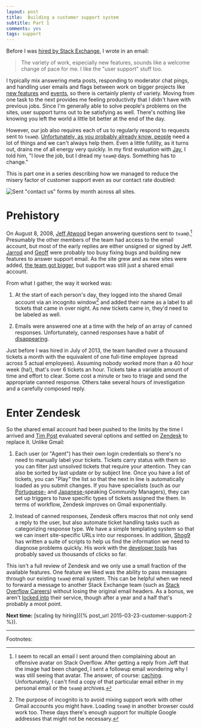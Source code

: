 ```yaml
---
layout: post
title:  Building a customer support system
subtitle: Part 1
comments: yes
tags: support
---
```


Before I was
[hired by Stack Exchange](http://blog.stackoverflow.com/2013/08/please-welcome-jon-ericson-community-manager/),
I wrote in an email:

> The variety of work, especially new features, sounds like a welcome
change of pace for me.  I like the "user support" stuff too.

I typically mix answering meta posts, responding to moderator chat
pings, and handling user emails and flags between work on bigger
projects like
[new features](http://meta.stackexchange.com/q/234259/1438) and
[events](http://blog.stackoverflow.com/2014/12/winter-bash-2014/), so
there is certainly plenty of variety. Moving from one task to the next
provides me feeling productivity that I didn't have with previous
jobs. Since I'm generally able to solve people's problems on the
sites, user support turns out to be satisfying as well. There's
nothing like knowing you left the world a little bit better at the end
of the day.

However, our job also requires each of us to regularly respond to
requests sent to
`team@`. [Unfortunately, as you probably already know, people](https://twitter.com/horse_ebooks/status/228032106859749377)
need a lot of things and we can't always help them. Even a little
futility, as it turns out, drains me of all energy very quickly. In my
first evaluation with
[Jay](http://stackexchange.com/about/management), I told him, "I love
the job, but I dread my `team@` days. Something has to change."

This is part one in a series describing how we managed to reduce the
misery factor of customer support even as our contact rate doubled:

![Sent "contact us" forms by month across all sites.](http://i.stack.imgur.com/6cqVn.png)

# Prehistory

On August 8, 2008, [Jeff Atwood](http://blog.codinghorror.com/) began
answering questions sent to `team@`.[^1] Presumably the other members
of the team had access to the email account, but most of the early
replies are either unsigned or signed by
Jeff. [Jarrod](http://blog.stackoverflow.com/2009/01/welcome-stack-overflow-valued-associate-00002/)
and
[Geoff](http://blog.stackoverflow.com/2009/05/welcome-stack-overflow-valued-associate-00003/)
were probably too busy fixing bugs and building new features to answer
support email. As the site grew and as new sites were added,
[the team got bigger](http://blog.stackoverflow.com/2010/04/welcome-stack-overflow-valued-associate-00005/),
but support was still just a shared email account.

From what I gather, the way it worked was:

1. At the start of each person's day, they logged into the shared
   Gmail account via an incognito window[^2] and added their name as a
   label to all tickets that came in over night. As new tickets came
   in, they'd need to be labeled as well.

2. Emails were answered one at a time with the help of an array of
   canned responses. Unfortunately, canned responses have a habit of
   [disappearing](https://groups.google.com/forum/#!topic/gmail-users/UhgkztNU9uI).

Just before I was hired in July of 2013, the team handled over a
thousand tickets a month with the equivalent of one full-time employee
(spread across 5 actual employees). Assuming nobody worked more than a
40 hour week (ha!), that's  over 6 tickets an hour. Tickets
take a variable amount of time and effort to clear. Some cost a minute
or two to triage and send the appropriate canned response. Others take
several hours of investigation and a carefully composed reply.

# Enter Zendesk

So the shared email account had been pushed to the limits by the time
I arrived and
[Tim Post](http://blog.stackoverflow.com/2013/05/welcome-tim-post-our-latest-community-manager/)
evaluated several options and settled on
[Zendesk](https://www.zendesk.com/) to replace it. Unlike Gmail:

1. Each user (or "Agent") has their own login credentials so there's
   no need to manually label your tickets. Tickets carry status with
   them so you can filter just unsolved tickets that require your
   attention. They can also be sorted by last update or by subject
   line. Once you have a list of tickets, you can "Play" the list so
   that the next in line is automatically loaded as you submit
   changes. If you have specialists (such as our
   [Portuguese-](http://blog.stackoverflow.com/2013/08/introducing-gabe-the-smiling-community-manager/)
   and
   [Japanese-](http://blog.stackoverflow.com/2014/07/please-welcome-jmac-community-manager-of-the-rising-sun/)speaking
   Community Managers), they can set up triggers to have specific
   types of tickets assigned the them. In terms of workflow, Zendesk
   improves on Gmail exponentially.

2. Instead of canned responses, Zendesk offers macros that not only
   send a reply to the user, but also automate ticket handling tasks
   such as categorizing response type. We have a simple templating
   system so that we can insert site-specific URLs into our
   responses. In addition,
   [Shog9](http://blog.stackoverflow.com/2011/03/welcome-valued-associate-josh-heyer/)
   has written a suite of scripts to help us find the information we
   need to diagnose problems quickly. His work with the
   [developer tools](https://developer.zendesk.com/) has probably
   saved us thousands of clicks so far.

This isn't a full review of Zendesk and we only use a small fraction
of the available features. One feature we liked was the ability to
pass messages through our existing `team@` email system. This can be
helpful when we need to forward a message to another Stack Exchange
team (such as
[Stack Overflow Careers](http://careers.stackoverflow.com/)) without
losing the original email headers. As a bonus, we aren't
[locked into](http://www.joelonsoftware.com/articles/fog0000000032.html)
their service, though after a year and a half that's probably a moot
point.

**Next time:** [scaling by hiring]({% post_url 2015-03-23-customer-support-2 %}).

---

Footnotes:

[^1]:

    I seem to recall an email I sent around then complaining about an
offensive avatar on Stack Overflow.  After getting a reply from Jeff
that the image had been changed, I sent a followup email wondering why
I was still seeing that avatar. The answer, of course:
[caching](http://meta.stackexchange.com/a/221414/1438). Unfortunately,
I can't find a copy of that particular email either in my personal
email or the `team@` archives.

[^2]:

    The purpose of incognito is to avoid mixing support work with
other Gmail accounts you might have. Loading `team@` in another
browser could work too. These days there's enough support for multiple
Google addresses that might not be necessary.

<!-- LocalWords: Zendesk LocalWords login Shog heyer http html url
joelonsoftware -->
